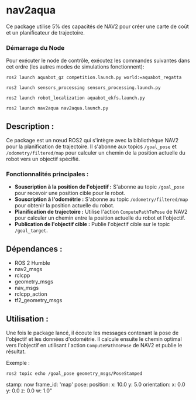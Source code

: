 # nav2aqua

Ce package utilise 5% des capacités de NAV2 pour créer une carte de coût et un planificateur de trajectoire.

### Démarrage du Node

Pour exécuter le node de contrôle, exécutez les commandes suivantes dans cet ordre (les autres modes de simulations fonctionnent):
```
ros2 launch aquabot_gz competition.launch.py world:=aquabot_regatta

ros2 launch sensors_processing sensors_processing.launch.py

ros2 launch robot_localization aquabot_ekfs.launch.py

ros2 launch nav2aqua nav2aqua.launch.py
```


## Description :

Ce package est un nœud ROS2 qui s'intègre avec la bibliothèque NAV2 pour la planification de trajectoire. Il s'abonne aux topics `/goal_pose` et `/odometry/filtered/map` pour calculer un chemin de la position actuelle du robot vers un objectif spécifié.

### Fonctionnalités principales :
- **Souscription à la position de l'objectif :** S'abonne au topic `/goal_pose` pour recevoir une position cible pour le robot.
- **Souscription à l'odométrie :** S'abonne au topic `/odometry/filtered/map` pour obtenir la position actuelle du robot.
- **Planification de trajectoire :** Utilise l'action `ComputePathToPose` de NAV2 pour calculer un chemin entre la position actuelle du robot et l'objectif.
- **Publication de l'objectif cible :** Publie l'objectif cible sur le topic `/goal_target`.

## Dépendances :
- ROS 2 Humble
- nav2_msgs
- rclcpp
- geometry_msgs
- nav_msgs
- rclcpp_action
- tf2_geometry_msgs

## Utilisation :

Une fois le package lancé, il écoute les messages contenant la pose de l'objectif et les données d'odométrie. Il calcule ensuite le chemin optimal vers l'objectif en utilisant l'action `ComputePathToPose` de NAV2 et publie le résultat.

Exemple :

```
ros2 topic echo /goal_pose geometry_msgs/PoseStamped 
```
  stamp: now
  frame_id: 'map'
pose:
  position:
    x: 10.0
    y: 5.0
  orientation:
    x: 0.0
    y: 0.0
    z: 0.0
    w: 1.0"
